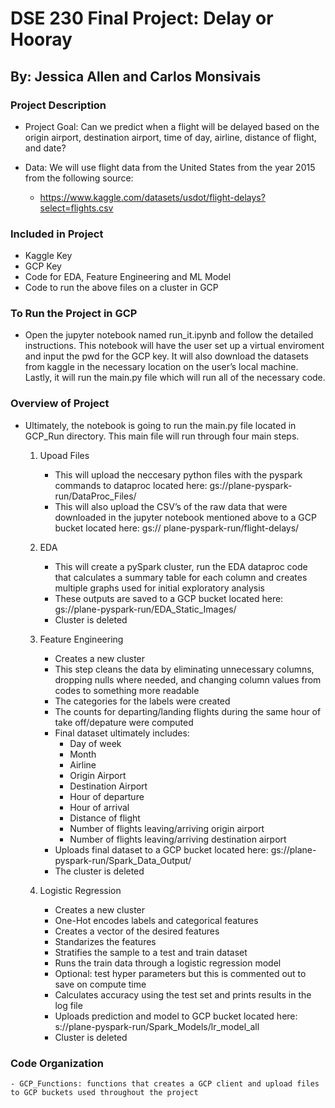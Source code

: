 # DSE 230 Final Project: Delay or Hooray
## By: Jessica Allen and Carlos Monsivais

### Project Description
* Project Goal: Can we predict when a flight will be delayed based on the origin airport, destination airport, time of day, airline, distance of flight, and date?

* Data: We will use flight data from the United States from the year 2015 from the following source:
    * https://www.kaggle.com/datasets/usdot/flight-delays?select=flights.csv

### Included in Project
- Kaggle Key
- GCP Key
- Code for EDA, Feature Engineering and ML Model 
- Code to run the above files on a cluster in GCP

### To Run the Project in GCP
* Open the jupyter notebook named run_it.ipynb and follow the detailed instructions. This notebook will have the user set up a virtual enviroment and input the pwd for the GCP key.  It will also download the datasets from kaggle in the necessary location on the user’s local machine. Lastly, it will run the main.py file which will run all of the necessary code.


### Overview of Project
* Ultimately, the notebook is going to run the main.py file located in GCP_Run directory. This main file will run through four main steps. 
    1. Upoad Files
        - This will upload the neccesary python files with the pyspark commands to dataproc located here: gs://plane-pyspark-run/DataProc_Files/
        - This will also upload the CSV’s of the raw data that were downloaded in the jupyter notebook mentioned above to a GCP bucket located here: gs://   plane-pyspark-run/flight-delays/

    2. EDA
        - This will create a pySpark cluster,  run the EDA dataproc code that calculates a summary table for each column and creates multiple graphs used for initial exploratory analysis
        - These outputs are saved to a GCP bucket located here: gs://plane-pyspark-run/EDA_Static_Images/
        -  Cluster is deleted
    
    3. Feature Engineering
        - Creates a new cluster
        - This step cleans the data by eliminating unnecessary columns, dropping nulls where needed, and changing column values from codes to something more readable
        - The categories for the labels were  created
        - The counts for departing/landing flights during the same hour of take off/depature were computed
        - Final dataset ultimately includes: 
            - Day of week
            - Month
            - Airline
            - Origin Airport
            - Destination Airport
            - Hour of departure
            - Hour of arrival
            - Distance of flight
            - Number of flights leaving/arriving origin airport
            - Number of flights leaving/arriving destination airport
        - Uploads final dataset to a GCP bucket located here: gs://plane-pyspark-run/Spark_Data_Output/
        - The cluster is deleted

    4. Logistic Regression
        - Creates a new cluster
        - One-Hot encodes labels and categorical features
        - Creates a vector of the desired features
        - Standarizes the features
        - Stratifies the sample to a test and train dataset
        - Runs the train data through a logistic regression model
        - Optional: test hyper parameters but this is commented out to save on compute time
        - Calculates accuracy using the test set and prints results in the log file
        - Uploads prediction and model to GCP bucket located here: s://plane-pyspark-run/Spark_Models/lr_model_all
        - Cluster is deleted

### Code Organization
    - GCP_Functions: functions that creates a GCP client and upload files to GCP buckets used throughout the project
